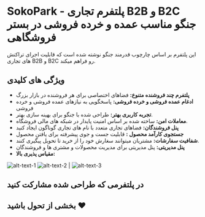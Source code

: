 # SokoPark - پلتفرم تجاری B2B و B2C جنگو مناسب عمده و خرده فروشی در بستر فروشگاهی

این پلتفرم بر اساس چارچوب قدرمند جنگو نوشته شده است که قابلیت اجرای تراکنش های تجاری B2B و B2C رو فراهم میکند.



## ویژگی های کلیدی

- **پلتفرم چند فروشنده متنوع:** فضاهای اختصاصی برای هر فروشنده در بازار بزرگ 
- **ادغام عمده فروشی و خرده فروشی:** پاسخگویی به نیازهای عمده فروشی و خرده فروشی
- **تجربه کاربری بهتر:** طراحی شده با جنگو برای بهینه سازی بهتر.
- **معاملات امن:** ساخته شده بر اساس امنیت پایدار در شبکه های مالی فروشگاه.
- **پنل فروشندگان:** فضاهای تجاری متعدد با نام های تجاری گوناگون ایجاد کنید
- **جستجوی کارآمد محصول :** قابلیت جست و جوی پیشرفته برای یافتن محصول
- **شفافیت سفارشات:** مشتریان میتوانند سغارش خود را از خرید تا تحویل پیگیری کنند.
- **پنل مدیریتی:** پنل مدیریتی برای مدیریت محصولات و مشتری ها و فروشندگان
- **مقیاس پذیری بالا:**

![alt-text-1](https://github.com/ziauldin123/django-ecommerce-B2B2C/blob/0ce7dbcd2ef5abae104d322c655c51acfcc5420b/screenshots/SokoPark%20-%20Django%20E-commerce%20B2B2C.png?raw=true "SokoPark - Django E-commerce B2B2C")
![alt-text-2](https://github.com/ziauldin123/django-ecommerce-B2B2C/blob/4aab104e488bae2acf083367982b563eac2daf2a/screenshots/SokoPark%20-%20Django%20E-commerce%20B2B2C-products.png?raw=true "SokoPark - Django E-commerce B2B2C-products") | ![alt-text-3](https://github.com/ziauldin123/django-ecommerce-B2B2C/blob/83ee976a232cb2ca4ba4db21a5f3dce1029ae1fe/screenshots/SokoPark%20-%20Django%20E-commerce%20B2B2C2.png "SokoPark - Django E-commerce B2B2C-product")

## در پلتفرمی که طراحی شده مشارکت کنید



## بخشی از تحول باشید ❤️
